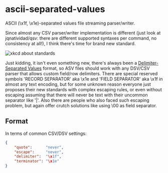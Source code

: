 # ascii-separated-values
ASCII (\x1f, \x1e)-separated values file streaming parser/writer.

Since almost any CSV parser/writer implementation is different (just look at jqnatividad/qsv: there are different supported syntaxes per command, no consistency at all!), I think there's time for brand new standard. 

![xkcd about standards](https://imgs.xkcd.com/comics/standards.png)

Just kidding, it isn't even something new, there's always been a [Delimiter-Separated Values](https://en.wikipedia.org/wiki/Delimiter-separated_values) format, so ASV files should work with any DSV/CSV parser that allows custom field/row delimiters. There are special reserved symbols 'RECORD SEPARATOR' aka \x1e  and 'FIELD SEPARATOR' aka \x1f in almost any text encoding, but for some unknown reason everyone just proposes their new standards with complex escaping rules, or even without escaping assuming that there will never be text with their uncommon separator like '|'.  Also there are people who also faced such escaping problem, but again offer crutch solutions like using \00 as field separator.

## Format
In terms of common CSV/DSV settings:
```json
{
    "quote":      "never",
    "escape":     "never",
    "delimiter":  "\x1f",
    "terminator": "\x1e"
}
```





